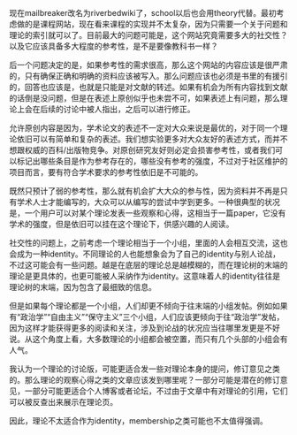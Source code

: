 现在mailbreaker改名为riverbedwiki了，school以后也会用theory代替。最初考虑做的是课程网站，现在看来课程的实现并不太复杂，因为只需要一个关于问题和理论的索引就可以了。目前最大的问题可能是，这个网站究竟需要多大的社交性？以及它应该具备多大程度的参考性，是不是要像教科书一样？

后一个问题决定的是，如果参考性的需求很高，那么这个网站的内容应该是很严肃的，只有确保正确和明确的资料应该被写入。那么问题应该也必须是书里的有援引的，回答也应该是，也就是只能是对文献的转述。如果有机会为所有内容找到文献的话倒是没问题，但是在表述上原创似乎也未尝不可，如果表述上有问题，那么理论上会在后续的讨论中被人指出，之后可以进行修正。

允许原创内容是因为，学术论文的表述不一定对大众来说是最优的，对于同一个理论依旧可以有简单和复杂的表述。我们想实验更多对大众友好的表述方式，而并不想跟权威的百科/出版物竞争。对原创研究友好则必定会损害参考性，或者我们可以标记出哪些条目是作为参考存在的，哪些没有参考的强度，不过对于社区维护的项目而言，要有符合学术要求的参考性依旧是不可能的。

既然只预计了弱的参考性，那么就有机会扩大大众的参与性，因为资料并不再是只有学术人士才能编写的，大众可以从编写的尝试中学到更多。一种很典型的状况是，一个用户可以对某个理论发表一些观察和心得，这相当于一篇paper，它没有学术的强度，但是依旧可以挂在这个理论下，供感兴趣的人阅读。

社交性的问题上，之前考虑一个理论相当于一个小组，里面的人会相互交流，这也会成为一种identity。不同理论的人也能想象会为了自己的identity与别人论战，不过这可能会有一些问题。越是在底层的理论总是越模糊的，而在理论树的末端的理论是更具体的，也更可能被人采纳作为identity。这意味着人的identity往往是理论树的末端，因为包含了最细致的信息。

但是如果每个理论都是一个小组，人们却更不倾向于往末端的小组发帖。例如如果有“政治学”“自由主义”“保守主义”三个小组，人们应该更倾向于往“政治学”发帖，因为这样才能获得更多的阅读和关注，涉及到论战的状况应当往哪里发更是不好说。从这个角度上看，大多数理论的小组都会被空置，而只有几个头部的小组会有人气。

我认为一个理论的讨论版，可能更适合发一些对理论本身的提问，修订意见之类的。那么理论的观察心得之类的文章应该发到哪里呢？一部分可能是潜在的修订意见，一部分可能更适合个人博客或者论坛，不过由于文章中有对理论的引用，它们可以被反查出来展示在理论页。

因此，理论不太适合作为identity，membership之类可能也不太值得强调。
